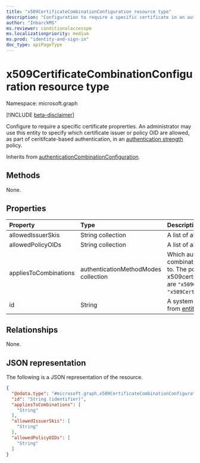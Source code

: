 ```yaml
---
title: "x509CertificateCombinationConfiguration resource type"
description: "Configuration to require a specific certificate in an authentication strength"
author: "InbarckMS"
ms.reviewer: conditionalaccesspm
ms.localizationpriority: medium
ms.prod: "identity-and-sign-in"
doc_type: apiPageType
---
```



# x509CertificateCombinationConfiguration resource type

Namespace: microsoft.graph

[!INCLUDE [beta-disclaimer](../../includes/beta-disclaimer.md)]

Configure to require a specific certificate proprerties. An administrator may use this entity to specify which certificate issuer or policy OID are allowed, as part of ceritifcate-based authentication, in an [authentication strength](authenticationstrengthpolicy.md) policy.

Inherits from [authenticationCombinationConfiguration](../resources/authenticationcombinationconfiguration.md).

## Methods
None.

## Properties
|Property|Type|Description|
|:---|:---|:---|
|allowedIssuerSkis|String collection|A list of allowed SubjectkeyIdentifier.|
|allowedPolicyOIDs|String collection|A list of allowed policy OIDs.|
|appliesToCombinations|authenticationMethodModes collection| Which authentication method combinations this configuration applies to. The possible values for x509certificatecombinationconfiguration are `"x509CertificateSingleFactor"` or `"x509CertificateMultiFactor"`.|
|id|String|A system-generated identifier. Inherited from [entity](../resources/entity.md).|

## Relationships
None.

## JSON representation
The following is a JSON representation of the resource.
<!-- {
  "blockType": "resource",
  "keyProperty": "id",
  "@odata.type": "microsoft.graph.x509CertificateCombinationConfiguration",
  "baseType": "microsoft.graph.authenticationCombinationConfiguration",
  "openType": false
}
-->
``` json
{
  "@odata.type": "#microsoft.graph.x509CertificateCombinationConfiguration",
  "id": "String (identifier)",
  "appliesToCombinations": [
    "String"
  ],
  "allowedIssuerSkis": [
    "String"
  ],
  "allowedPolicyOIDs": [
    "String"
  ]
}
```